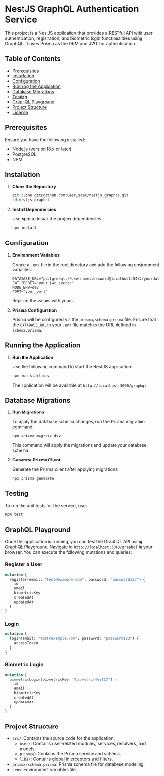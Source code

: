 # NestJS GraphQL Authentication Service

This project is a NestJS application that provides a RESTful API with user authentication, registration, and biometric login functionalities using GraphQL. It uses Prisma as the ORM and JWT for authentication.

## Table of Contents

- [Prerequisites](#prerequisites)
- [Installation](#installation)
- [Configuration](#configuration)
- [Running the Application](#running-the-application)
- [Database Migrations](#database-migrations)
- [Testing](#testing)
- [GraphQL Playground](#graphql-playground)
- [Project Structure](#project-structure)
- [License](#license)

## Prerequisites

Ensure you have the following installed:

- Node.js (version 18.x or later)
- PostgreSQL
- NPM

## Installation

1. **Clone the Repository**

   ```bash
   git clone git@github.com:OjerIsaac/nestjs_graphql.git
   cd nestjs_graphql
   ```

2. **Install Dependencies**

   Use npm to install the project dependencies.

   ```bash
   npm install
   ```

## Configuration

1. **Environment Variables**

   Create a `.env` file in the root directory and add the following environment variables:

   ```plaintext
   DATABASE_URL="postgresql://username:password@localhost:5432/yourdatabase"
   JWT_SECRET="your_jwt_secret"
   NODE_ENV=dev
   PORT="your_port"
   ```

   Replace the values with yours.

2. **Prisma Configuration**

   Prisma will be configured via the `prisma/schema.prisma` file. Ensure that the `DATABASE_URL` in your `.env` file matches the URL defined in `schema.prisma`.

## Running the Application

1. **Run the Application**

   Use the following command to start the NestJS application:

   ```bash
   npm run start:dev
   ```

   The application will be available at `http://localhost:3000/graphql`.

## Database Migrations

1. **Run Migrations**

   To apply the database schema changes, run the Prisma migration command:

   ```bash
   npx prisma migrate dev
   ```

   This command will apply the migrations and update your database schema.

2. **Generate Prisma Client**

   Generate the Prisma client after applying migrations:

   ```bash
   npx prisma generate
   ```

## Testing

To run the unit tests for the service, use:

```bash
npm test
```

## GraphQL Playground

Once the application is running, you can test the GraphQL API using GraphQL Playground. Navigate to `http://localhost:3000/graphql` in your browser. You can execute the following mutations and queries:

### Register a User

```graphql
mutation {
  register(email: "test@example.com", password: "password123") {
    id
    email
    biometricKey
    createdAt
    updatedAt
  }
}
```

### Login

```graphql
mutation {
  login(email: "test@example.com", password: "password123") {
    accessToken
  }
}
```

### Biometric Login

```graphql
mutation {
  biometricLogin(biometricKey: "biometricKey123") {
    id
    email
    biometricKey
    createdAt
    updatedAt
  }
}
```

## Project Structure

- `src/`: Contains the source code for the application.
  - `user/`: Contains user-related modules, services, resolvers, and models.
  - `prisma/`: Contains the Prisma service and schema.
  - `libs/`: Contains global interceptors and filters.
- `prisma/schema.prisma`: Prisma schema file for database modeling.
- `.env`: Environment variables file.